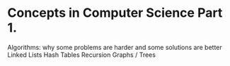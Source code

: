 Concepts in Computer Science Part 1.
======
Algorithms: why some problems are harder and some solutions are better
Linked Lists
Hash Tables
Recursion
Graphs / Trees

